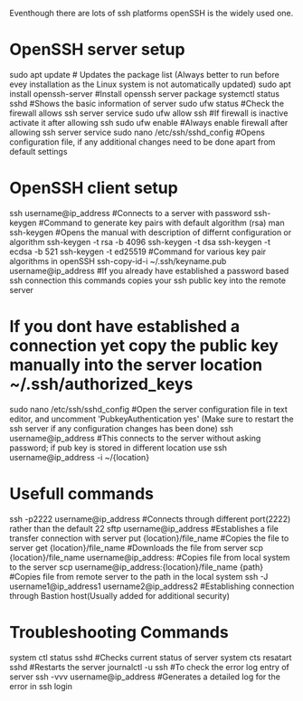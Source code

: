 Eventhough there are lots of ssh platforms openSSH is the widely used one.

# OpenSSH server setup
sudo apt update # Updates the package list (Always better to run before evey installation as the Linux system is not automatically updated)
sudo apt install openssh-server #Install openssh server package
systemctl status sshd #Shows the basic information of server
sudo ufw status #Check the firewall allows ssh server service
sudo ufw allow ssh #If firewall is inactive activate it after allowing ssh
sudo ufw enable #Always enable firewall after allowing ssh server service
sudo nano /etc/ssh/sshd_config #Opens configuration file, if any additional changes need to be done apart from default settings
# OpenSSH client setup
ssh username@ip_address #Connects to a server with password
ssh-keygen #Command to generate key pairs with default algorithm (rsa)
man ssh-keygen #Opens the manual with description of differnt configuration or algorithm
ssh-keygen -t rsa -b 4096
ssh-keygen -t dsa 
ssh-keygen -t ecdsa -b 521
ssh-keygen -t ed25519 #Command for various key pair algorithms in openSSH
ssh-copy-id-i ~/.ssh/keyname.pub username@ip_address #If you already have established a password based ssh connection this commands copies your ssh public key into the remote server
# If you dont have established a connection yet copy the public key manually into the server location ~/.ssh/authorized_keys
sudo nano /etc/ssh/sshd_config #Open the server configuration file in text editor, and uncomment 'PubkeyAuthentication yes' (Make sure to restart the ssh server if any configuration changes has been done)
ssh username@ip_address #This connects to the server without asking password; if pub key is stored in different location use ssh username@ip_address -i ~/{location}
# Usefull commands
ssh -p2222 username@ip_address #Connects through different port(2222) rather than the default 22
sftp username@ip_address #Establishes a file transfer connection with server
put {location}/file_name #Copies the file to server
get {location}/file_name #Downloads the file from server
scp {location}/file_name username@ip_address: #Copies file from local system to the server
scp username@ip_address:{location}/file_name {path} #Copies file from remote server to the path in the local system
ssh -J username1@ip_address1 username2@ip_address2 #Establishing connection through Bastion host(Usually added for additional security)
# Troubleshooting Commands
system ctl status sshd #Checks current status of server
system cts resatart sshd #Restarts the server
journalctl -u ssh #To check the error log entry of server
ssh -vvv username@ip_address #Generates a detailed log for the error in ssh login


